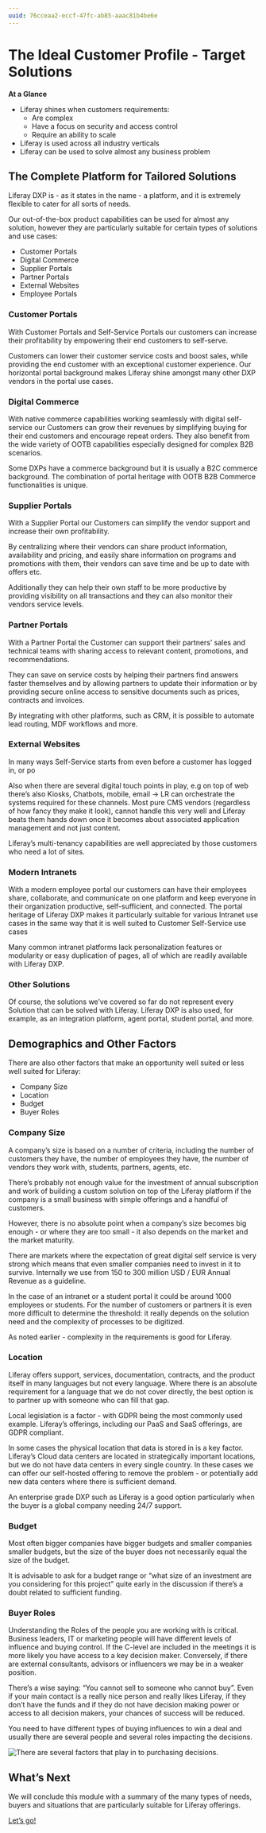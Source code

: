 ```yaml
---
uuid: 76cceaa2-eccf-47fc-ab85-aaac81b4be6e
---
```


# The Ideal Customer Profile - Target Solutions

**At a Glance**

* Liferay shines when customers requirements:
  * Are complex
  * Have a focus on security and access control
  * Require an ability to scale
* Liferay is used across all industry verticals
* Liferay can be used to solve almost any business problem

## The Complete Platform for Tailored Solutions

Liferay DXP is - as it states in the name - a platform, and it is extremely flexible to cater for all sorts of needs.

Our out-of-the-box product capabilities can be used for almost any solution, however they are particularly suitable for certain types of solutions and use cases:

* Customer Portals
* Digital Commerce
* Supplier Portals
* Partner Portals
* External Websites
* Employee Portals

### Customer Portals

With Customer Portals and Self-Service Portals our customers can increase their profitability by empowering their end customers to self-serve.

Customers can lower their customer service costs and boost sales, while providing the end customer with an exceptional customer experience. Our horizontal portal background makes Liferay shine amongst many other DXP vendors in the portal use cases.

### Digital Commerce

With native commerce capabilities working seamlessly with digital self-service our Customers can grow their revenues by simplifying buying for their end customers and encourage repeat orders. They also benefit from the wide variety of OOTB capabilities especially designed for complex B2B scenarios.

Some DXPs have a commerce background but it is usually a B2C commerce background. The combination of portal heritage with OOTB B2B Commerce functionalities is unique.

### Supplier Portals

With a Supplier Portal our Customers can simplify the vendor support and increase their own profitability.

By centralizing where their vendors can share product information, availability and pricing, and easily share information on programs and promotions with them, their vendors can save time and be up to date with offers etc.

Additionally they can help their own staff to be more productive by providing visibility on all transactions and they can also monitor their vendors service levels.

### Partner Portals

With a Partner Portal the Customer can support their partners’ sales and technical teams with sharing access to relevant content, promotions, and recommendations.

They can save on service costs by helping their partners find answers faster themselves and by allowing partners to update their information or by providing secure online access to sensitive documents such as prices, contracts and invoices.

By integrating with other platforms, such as CRM, it is possible to automate lead routing, MDF workflows and more.

### External Websites

In many ways Self-Service starts from even before a customer has logged in, or po

Also when there are several digital touch points in play, e.g on top of web there’s also Kiosks, Chatbots, mobile, email →  LR can orchestrate the systems required for these channels. Most pure CMS vendors (regardless of how fancy they make it look), cannot handle this very well and Liferay beats them hands down once it becomes about associated application management and not just content.

Liferay’s multi-tenancy capabilities are well appreciated by those customers who need a lot of sites.

### Modern Intranets

With a modern employee portal our customers can have their employees share, collaborate, and communicate on one platform and keep everyone in their organization productive, self-sufficient, and connected. The portal heritage of Liferay DXP makes it particularly suitable for various Intranet use cases in the same way that it is well suited to Customer Self-Service use cases

Many common intranet platforms lack personalization features or modularity or easy duplication of pages, all of which are readily available with Liferay DXP.

### Other Solutions

Of course, the solutions we’ve covered so far do not represent every Solution that can be solved with Liferay. Liferay DXP is also used, for example, as an integration platform, agent portal, student portal, and more.

## Demographics and Other Factors

There are also other factors that make an opportunity well suited or less well suited for Liferay:

* Company Size
* Location
* Budget
* Buyer Roles

### Company Size

A company’s size is based on a number of criteria, including the number of customers they have, the number of employees they have, the number of vendors they work with, students, partners, agents, etc.

There’s probably not enough value for the investment of annual subscription and work of building a custom solution on top of the Liferay platform if the company is a small business with simple offerings and a handful of customers.

However, there is no absolute point when a company’s size becomes big enough - or where they are too small - it also depends on the market and the market maturity.

There are markets where the expectation of great digital self service is very strong which means that even smaller companies need to invest in it to survive. Internally we use from 150 to 300 million USD / EUR Annual Revenue as a guideline.

In the case of an intranet or a student portal it could be around 1000 employees or students. For the number of customers or partners it is even more difficult to determine the threshold: it really depends on the solution need and the complexity of processes to be digitized.

As noted earlier - complexity in the requirements is good for Liferay.

### Location

Liferay offers support, services, documentation, contracts, and the product itself in many languages but not every language. Where there is an absolute requirement for a language that we do not cover directly, the best option is to partner up with someone who can fill that gap.

Local legislation is a factor - with GDPR being the most commonly used example. Liferay’s offerings, including our PaaS and SaaS offerings, are GDPR compliant.

In some cases the physical location that data is stored in is a key factor. Liferay’s Cloud data centers are located in strategically important locations, but we do not have data centers in every single country. In these cases we can offer our self-hosted offering to remove the problem - or potentially add new data centers where there is sufficient demand.

An enterprise grade DXP such as Liferay is a good option particularly when the buyer is a global company needing 24/7 support.

### Budget

Most often bigger companies have bigger budgets and smaller companies smaller budgets, but the size of the buyer does not necessarily equal the size of the budget.

It is advisable to ask for a budget range or “what size of an investment are you considering for this project” quite early in the discussion if there’s a doubt related to sufficient funding.

### Buyer Roles

Understanding the Roles of the people you are working with is critical.  Business leaders, IT or marketing people will have different levels of influence and buying control. If the C-level are included in the meetings it is more likely you have access to a key decision maker.  Conversely, if there are external consultants, advisors or influencers we may be in a weaker position.

There’s a wise saying: “You cannot sell to someone who cannot buy”. Even if your main contact is a really nice person and really likes Liferay, if they don’t have the funds and if they do not have decision making power or access to all decision makers, your chances of success will be reduced.

You need to have different types of buying influences to win a deal and usually there are several people and several roles impacting the decisions.

![There are several factors that play in to purchasing decisions.](./the-ideal-customer-profile-target-solutions/images/01.png)

## What’s Next

We will conclude this module with a summary of the many types of needs, buyers and situations that are particularly suitable for Liferay offerings.

[Let’s go!](./the-ideal-customer-profile-strengths-and-red-flags.md)
